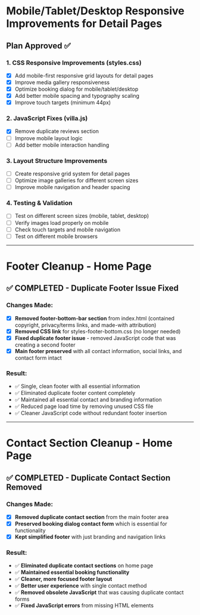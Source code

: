 # Mobile/Tablet/Desktop Responsive Improvements for Detail Pages

## Plan Approved ✅

### 1. CSS Responsive Improvements (styles.css)
- [x] Add mobile-first responsive grid layouts for detail pages
- [x] Improve media gallery responsiveness
- [x] Optimize booking dialog for mobile/tablet/desktop
- [x] Add better mobile spacing and typography scaling
- [x] Improve touch targets (minimum 44px)

### 2. JavaScript Fixes (villa.js)
- [x] Remove duplicate reviews section
- [ ] Improve mobile layout logic
- [ ] Add better mobile interaction handling

### 3. Layout Structure Improvements
- [ ] Create responsive grid system for detail pages
- [ ] Optimize image galleries for different screen sizes
- [ ] Improve mobile navigation and header spacing

### 4. Testing & Validation
- [ ] Test on different screen sizes (mobile, tablet, desktop)
- [ ] Verify images load properly on mobile
- [ ] Check touch targets and mobile navigation
- [ ] Test on different mobile browsers

---

# Footer Cleanup - Home Page

## ✅ COMPLETED - Duplicate Footer Issue Fixed

### Changes Made:
- [x] **Removed footer-bottom-bar section** from index.html (contained copyright, privacy/terms links, and made-with attribution)
- [x] **Removed CSS link** for styles-footer-bottom.css (no longer needed)
- [x] **Fixed duplicate footer issue** - removed JavaScript code that was creating a second footer
- [x] **Main footer preserved** with all contact information, social links, and contact form intact

### Result:
- ✅ Single, clean footer with all essential information
- ✅ Eliminated duplicate footer content completely
- ✅ Maintained all essential contact and branding information
- ✅ Reduced page load time by removing unused CSS file
- ✅ Cleaner JavaScript code without redundant footer insertion

---

# Contact Section Cleanup - Home Page

## ✅ COMPLETED - Duplicate Contact Section Removed

### Changes Made:
- [x] **Removed duplicate contact section** from the main footer area
- [x] **Preserved booking dialog contact form** which is essential for functionality
- [x] **Kept simplified footer** with just branding and navigation links

### Result:
- ✅ **Eliminated duplicate contact sections** on home page
- ✅ **Maintained essential booking functionality**
- ✅ **Cleaner, more focused footer layout**
- ✅ **Better user experience** with single contact method
- ✅ **Removed obsolete JavaScript** that was causing duplicate contact forms
- ✅ **Fixed JavaScript errors** from missing HTML elements
